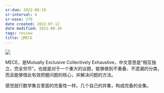 ```yaml
---
sr-due: 2022-08-18
sr-interval: 4
sr-ease: 270
date created: 2022-07-12
date modified: 2022-08-20
tags: review
title: 🔡MECE
---
```


![](https://img.oldwinter.top/202207121622591.png)

MECE，是Mutually Exclusive Collectively Exhaustive，中文意思是“相互独立，完全穷尽”。也就是对于一个重大的议题，能够做到不重叠、不遗漏的分类，而且能够借此有效把握问题的核心，并解决问题的方法。

感觉就行数学集合里面的完备性一样。几个自己的并集，构成完备的全集。
